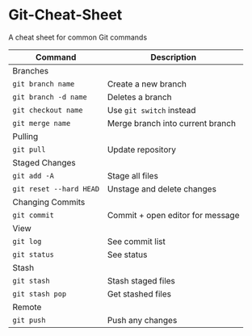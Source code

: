 # Git-Cheat-Sheet
A cheat sheet for common Git commands

| Command                 | Description                      |
| ----------------------- | -------------------------------- |
| Branches                |                                  |
| `git branch name`       | Create a new branch              |
| `git branch -d name`    | Deletes a branch                 |
| `git checkout name`     | Use `git switch` instead         |
| `git merge name`        | Merge branch into current branch |
| Pulling                 |                                  |
| `git pull`              | Update repository                |
| Staged Changes          |                                  |
| `git add -A`            | Stage all files                  |
| `git reset --hard HEAD` | Unstage and delete changes       |
| Changing Commits        |                                  |
| `git commit`            | Commit + open editor for message |
| View                    |                                  |
| `git log`               | See commit list                  |
| `git status`            | See status                       |
| Stash                   |                                  |
| `git stash`             | Stash staged files               |
| `git stash pop`         | Get stashed files                |
| Remote                  |                                  |
| `git push`              | Push any changes                 |
